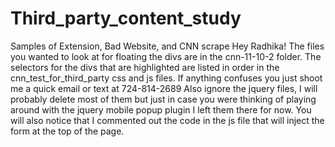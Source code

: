# Third_party_content_study
Samples of Extension, Bad Website, and CNN scrape
Hey Radhika!
The files you wanted to look at for floating the divs are in the cnn-11-10-2 folder. 
The selectors for the divs that are highlighted are listed in order in the cnn_test_for_third_party css and js files.
If anything confuses you just shoot me a quick email or text at 724-814-2689
Also ignore the jquery files, I will probably delete most of them but just in case you were thinking of playing around with the 
jquery mobile popup plugin I left them there for now. You will also notice that I commented out the code in the js file that will inject
the form at the top of the page.
